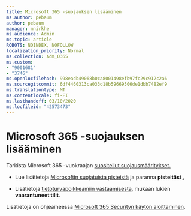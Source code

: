 ```yaml
---
title: Microsoft 365 -suojauksen lisääminen
ms.author: pebaum
author: pebaum
manager: mnirkhe
ms.audience: Admin
ms.topic: article
ROBOTS: NOINDEX, NOFOLLOW
localization_priority: Normal
ms.collection: Adm_O365
ms.custom:
- "9001681"
- "3746"
ms.openlocfilehash: 998eadb49068b0ca8001498efb97fc29c912c2a6
ms.sourcegitcommit: 6df4460313ca033d18b59669506de1dbb7482ef9
ms.translationtype: MT
ms.contentlocale: fi-FI
ms.lasthandoff: 03/10/2020
ms.locfileid: "42573473"
---
```

# <a name="increase-microsoft-365-security"></a>Microsoft 365 -suojauksen lisääminen

Tarkista Microsoft 365 -vuokraajan [suositellut suojausmääritykset.](https://docs.microsoft.com/microsoft-365/security/office-365-security/tenant-wide-setup-for-increased-security?view=o365-worldwide)

- Lue lisätietoja [Microsoftin suojatuista pisteistä](https://docs.microsoft.com/microsoft-365/security/mtp/microsoft-secure-score?view=o365-worldwide) ja paranna **pisteitäsi** [.](https://docs.microsoft.com/microsoft-365/security/mtp/microsoft-secure-score?view=o365-worldwide#take-action-to-improve-your-score)

- Lisätietoja [tietoturvapoikkeamiin vastaamisesta](https://docs.microsoft.com/microsoft-365/security/office-365-security/office365-security-incident-response-overview?view=o365-worldwide), mukaan lukien **vaarantuneet tilit**.

Lisätietoja on ohjeaiheessa [Microsoft 365 Securityn käytön aloittaminen](https://docs.microsoft.com/microsoft-365/security/office-365-security/security-roadmap?view=o365-worldwide). 
